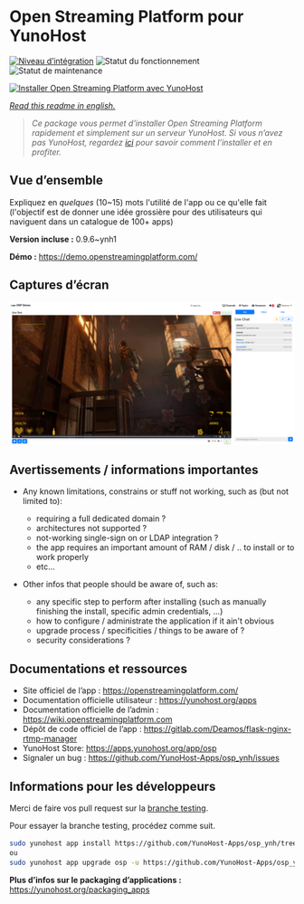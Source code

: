 <!--
N.B.: This README was automatically generated by https://github.com/YunoHost/apps/tree/master/tools/README-generator
It shall NOT be edited by hand.
-->

# Open Streaming Platform pour YunoHost

[![Niveau d’intégration](https://dash.yunohost.org/integration/osp.svg)](https://dash.yunohost.org/appci/app/osp) ![Statut du fonctionnement](https://ci-apps.yunohost.org/ci/badges/osp.status.svg) ![Statut de maintenance](https://ci-apps.yunohost.org/ci/badges/osp.maintain.svg)

[![Installer Open Streaming Platform avec YunoHost](https://install-app.yunohost.org/install-with-yunohost.svg)](https://install-app.yunohost.org/?app=osp)

*[Read this readme in english.](./README.md)*

> *Ce package vous permet d’installer Open Streaming Platform rapidement et simplement sur un serveur YunoHost.
Si vous n’avez pas YunoHost, regardez [ici](https://yunohost.org/#/install) pour savoir comment l’installer et en profiter.*

## Vue d’ensemble

Expliquez en *quelques* (10~15) mots l'utilité de l'app ou ce qu'elle fait (l'objectif est de donner une idée grossière pour des utilisateurs qui naviguent dans un catalogue de 100+ apps)

**Version incluse :** 0.9.6~ynh1

**Démo :** https://demo.openstreamingplatform.com/

## Captures d’écran

![Capture d’écran de Open Streaming Platform](./doc/screenshots/screenshot.png)

## Avertissements / informations importantes

* Any known limitations, constrains or stuff not working, such as (but not limited to):
    * requiring a full dedicated domain ?
    * architectures not supported ?
    * not-working single-sign on or LDAP integration ?
    * the app requires an important amount of RAM / disk / .. to install or to work properly
    * etc...

* Other infos that people should be aware of, such as:
    * any specific step to perform after installing (such as manually finishing the install, specific admin credentials, ...)
    * how to configure / administrate the application if it ain't obvious
    * upgrade process / specificities / things to be aware of ?
    * security considerations ?

## Documentations et ressources

* Site officiel de l’app : <https://openstreamingplatform.com/>
* Documentation officielle utilisateur : <https://yunohost.org/apps>
* Documentation officielle de l’admin : <https://wiki.openstreamingplatform.com>
* Dépôt de code officiel de l’app : <https://gitlab.com/Deamos/flask-nginx-rtmp-manager>
* YunoHost Store: <https://apps.yunohost.org/app/osp>
* Signaler un bug : <https://github.com/YunoHost-Apps/osp_ynh/issues>

## Informations pour les développeurs

Merci de faire vos pull request sur la [branche testing](https://github.com/YunoHost-Apps/osp_ynh/tree/testing).

Pour essayer la branche testing, procédez comme suit.

``` bash
sudo yunohost app install https://github.com/YunoHost-Apps/osp_ynh/tree/testing --debug
ou
sudo yunohost app upgrade osp -u https://github.com/YunoHost-Apps/osp_ynh/tree/testing --debug
```

**Plus d’infos sur le packaging d’applications :** <https://yunohost.org/packaging_apps>